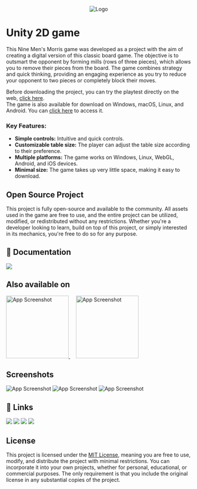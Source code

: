 
<p align="center">
  <img src="https://i.imgur.com/zCflkhd.png" alt="Logo">
</p>

# Unity 2D game

This Nine Men's Morris game was developed as a project with the aim of creating a digital version of this classic board game. The objective is to outsmart the opponent by forming mills (rows of three pieces), which allows you to remove their pieces from the board. The game combines strategy and quick thinking, providing an engaging experience as you try to reduce your opponent to two pieces or completely block their moves.

Before downloading the project, you can try the playtest directly on the web, <a href="https://antonio-gorisek.itch.io/nine-mens-morris">click here</a>.<br>
The game is also available for download on Windows, macOS, Linux, and Android. You can <a href="https://antonio-gorisek.itch.io/nine-mens-morris-download">click here</a> to access it.

### Key Features:
- **Simple controls:** Intuitive and quick controls.
- **Customizable table size:** The player can adjust the table size according to their preference.
- **Multiple platforms:** The game works on Windows, Linux, WebGL, Android, and iOS devices.
- **Minimal size:** The game takes up very little space, making it easy to download.

## Open Source Project

This project is fully open-source and available to the community. 
All assets used in the game are free to use, and the entire project can be utilized, modified, or redistributed without any restrictions. 
Whether you're a developer looking to learn, build on top of this project, or simply interested in its mechanics, you're free to do so for any purpose.

## 🔗 Documentation
<div align="left">
  <a href="https://docs.google.com/document/d/1oEp6sHNLkIlHb_yE7KQcJDd3CRWB1CKEoaNf20HlOek/edit?usp=sharing"><img src="https://img.shields.io/badge/Google%20Docs-%2314354C.svg?style=for-the-badge&logo=GoogleChrome&logoColor=white"/></a>
</div>

## Also available on
<a href="https://antonio-gorisek.itch.io/nine-mens-morris" target="_blank">
  <img src="https://static.itch.io/images/badge-color.svg" alt="App Screenshot" width="170" />
</a>
&nbsp;&nbsp;&nbsp;
<a href="https://play.google.com/store/apps/details?id=com.Indigo.NineMensMorris" target="_blank">
  <img src="https://upload.wikimedia.org/wikipedia/commons/thumb/7/78/Google_Play_Store_badge_EN.svg/1280px-Google_Play_Store_badge_EN.svg.png" alt="App Screenshot" width="170" />
</a>

## Screenshots

![App Screenshot](https://i.imgur.com/pPWuE8K.png)
![App Screenshot](https://i.imgur.com/eMO72Wv.png)
![App Screenshot](https://i.imgur.com/EI1xIro.png)


## 🔗 Links
<div align="left">
  <a href="https://antonio-gorisek.web.app/"><img src="https://img.shields.io/badge/Portfolio-%2314354C.svg?style=for-the-badge&logo=GoogleChrome&logoColor=white"/></a>
  <a href="https://discordapp.com/users/252827534943584256"><img src="https://img.shields.io/badge/Discord-%2314354C.svg?style=for-the-badge&logo=Discord&logoColor=white"/></a>
  <a href="mailto:tonigorisek1@gmail.com"><img src="https://img.shields.io/badge/Gmail-%2314354C.svg?style=for-the-badge&logo=Gmail&logoColor=white"/></a>
  <a href="https://hr.linkedin.com/in/antonio-gorisek"><img src="https://img.shields.io/badge/LinkedIn-%2314354C.svg?style=for-the-badge&logo=LinkedIn&logoColor=white"/></a>
</div>

## License

This project is licensed under the [MIT License](https://github.com/Antonio-Gorisek/Nine-Mens-Morris/blob/main/LICENSE), meaning you are free to use, modify, and distribute the project with minimal restrictions. You can incorporate it into your own projects, whether for personal, educational, or commercial purposes. The only requirement is that you include the original license in any substantial copies of the project.
